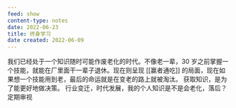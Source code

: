 ```yaml
---
feed: show
content-type: notes
date: 2022-06-23
title: 终身学习
date created: 2022-06-09
---
```

我们已经处于一个知识随时可能作废老化的时代。不像老一辈，30 岁之前掌握一个技能，就能在厂里面干一辈子退休。现在则呈现 [[赢者通吃]] 的局面，现在如果想一个技能用到老，最后的命运就是在变老的路上就被淘汰。
获取知识，是为了能更好地做决策。
行业变迁，时代发展，我的个人知识是不是会老化，落后？定期审视
